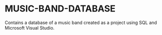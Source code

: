 # MUSIC-BAND-DATABASE
Contains a database of a music band created as a project using SQL and Microsoft Visual Studio.
